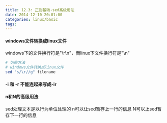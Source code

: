 ```yaml
---
title: 12.3: 正则基础-sed高级用法
date: 2014-12-10 20:01:00
categories: linux/basic
tags:
---
```

#### windows文件转换成linux文件
windows下的文件换行符是"\r\n"，而linux下文件换行符是"\n"
``` bash
# 切换方法
# windows文件转换成linux文件
sed "s/\r//g" filename
```

#### -i 和 -r 不能连起来写成-ir

#### n和N的高级用法
sed处理文本是以行为单位处理的
n可以让sed暂存上一行的信息
N可以上sed暂存下一行的信息
